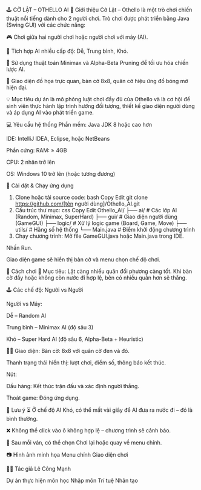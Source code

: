 🕹️ CỜ LẬT – OTHELLO AI
📌 Giới thiệu
Cờ Lật – Othello là một trò chơi chiến thuật nổi tiếng dành cho 2 người chơi. Trò chơi được phát triển bằng Java (Swing GUI) với các chức năng:

🎮 Chơi giữa hai người chơi hoặc người chơi với máy (AI).

🧠 Tích hợp AI nhiều cấp độ: Dễ, Trung bình, Khó.

🧩 Sử dụng thuật toán Minimax và Alpha-Beta Pruning để tối ưu hóa chiến lược AI.

🎨 Giao diện đồ họa trực quan, bàn cờ 8x8, quân cờ hiệu ứng đổ bóng mờ hiện đại.

💡 Mục tiêu dự án là mô phỏng luật chơi đầy đủ của Othello và là cơ hội để sinh viên thực hành lập trình hướng đối tượng, thiết kế giao diện người dùng và áp dụng AI vào phát triển game.

💻 Yêu cầu hệ thống
Phần mềm:
Java JDK 8 hoặc cao hơn

IDE: IntelliJ IDEA, Eclipse, hoặc NetBeans

Phần cứng:
RAM: ≥ 4GB

CPU: 2 nhân trở lên

OS: Windows 10 trở lên (hoặc tương đương)

🚀 Cài đặt & Chạy ứng dụng
1. Clone hoặc tải source code:
bash
Copy
Edit
git clone https://github.com/[tên người dùng]/Othello_AI.git
2. Cấu trúc thư mục:
css
Copy
Edit
Othello_AI/
├── ai/                 # Các lớp AI (Random, Minimax, SuperHard)
├── gui/                # Giao diện người dùng (GameGUI)
├── logic/              # Xử lý logic game (Board, Game, Move)
├── utils/              # Hằng số hệ thống
└── Main.java           # Điểm khởi động chương trình
3. Chạy chương trình:
Mở file GameGUI.java hoặc Main.java trong IDE.

Nhấn Run.

Giao diện game sẽ hiển thị bàn cờ và menu chọn chế độ chơi.

🧠 Cách chơi
🎯 Mục tiêu:
Lật càng nhiều quân đối phương càng tốt. Khi bàn cờ đầy hoặc không còn nước đi hợp lệ, bên có nhiều quân hơn sẽ thắng.

🕹️ Các chế độ:
Người vs Người

Người vs Máy:

Dễ – Random AI

Trung bình – Minimax AI (độ sâu 3)

Khó – Super Hard AI (độ sâu 6, Alpha-Beta + Heuristic)

👨‍💻 Giao diện:
Bàn cờ: 8x8 với quân cờ đen và đỏ.

Thanh trạng thái hiển thị: lượt chơi, điểm số, thông báo kết thúc.

Nút:

Đầu hàng: Kết thúc trận đấu và xác định người thắng.

Thoát game: Đóng ứng dụng.

📌 Lưu ý
⏳ Ở chế độ AI Khó, có thể mất vài giây để AI đưa ra nước đi – đó là bình thường.

❌ Không thể click vào ô không hợp lệ – chương trình sẽ cảnh báo.

🔁 Sau mỗi ván, có thể chọn Chơi lại hoặc quay về menu chính.

📷 Hình ảnh minh họa
Menu chính	Giao diện chơi

👨‍💻 Tác giả
Lê Công Mạnh

Dự án thực hiện môn học Nhập môn Trí tuệ Nhân tạo